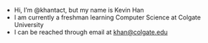 - Hi, I’m @khantact, but my name is Kevin Han
- I am currently a freshman learning Computer Science at Colgate University
- I can be reached through email at khan@colgate.edu

<!---
khantact/khantact is a ✨ special ✨ repository because its `README.md` (this file) appears on your GitHub profile.
You can click the Preview link to take a look at your changes.
--->
